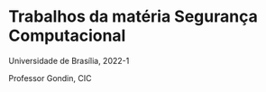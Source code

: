 # Trabalhos da matéria Segurança Computacional

Universidade de Brasília, 2022-1

Professor Gondin, CIC

